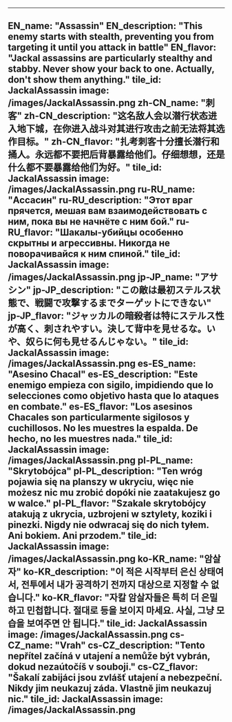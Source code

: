 ---

EN_name: "Assassin"
EN_description: "This enemy starts with stealth, preventing you from targeting it until you attack in battle"
EN_flavor: "Jackal assassins are particularly stealthy and stabby. Never show your back to one. Actually, don't show them anything."
tile_id: JackalAssassin
image: /images/JackalAssassin.png
zh-CN_name: "刺客"
zh-CN_description: "这名敌人会以潜行状态进入地下城，在你进入战斗对其进行攻击之前无法将其选作目标。"
zh-CN_flavor: "扎考刺客十分擅长潜行和捅人。永远都不要把后背暴露给他们。仔细想想，还是什么都不要暴露给他们为好。"
tile_id: JackalAssassin
image: /images/JackalAssassin.png
ru-RU_name: "Ассасин"
ru-RU_description: "Этот враг прячется, мешая вам взаимодействовать с ним, пока вы не начнёте с ним бой."
ru-RU_flavor: "Шакалы-убийцы особенно скрытны и агрессивны. Никогда не поворачивайся к ним спиной."
tile_id: JackalAssassin
image: /images/JackalAssassin.png
jp-JP_name: "アサシン"
jp-JP_description: "この敵は最初ステルス状態で、戦闘で攻撃するまでターゲットにできない"
jp-JP_flavor: "ジャッカルの暗殺者は特にステルス性が高く、刺されやすい。決して背中を見せるな。いや、奴らに何も見せるんじゃない。"
tile_id: JackalAssassin
image: /images/JackalAssassin.png
es-ES_name: "Asesino Chacal"
es-ES_description: "Este enemigo empieza con sigilo, impidiendo que lo selecciones como objetivo hasta que lo ataques en combate."
es-ES_flavor: "Los asesinos Chacales son particularmente sigilosos y cuchillosos. No les muestres la espalda. De hecho, no les muestres nada."
tile_id: JackalAssassin
image: /images/JackalAssassin.png
pl-PL_name: "Skrytobójca"
pl-PL_description: "Ten wróg pojawia się na planszy w ukryciu, więc nie możesz nic mu zrobić dopóki nie zaatakujesz go w walce."
pl-PL_flavor: "Szakale skrytobójcy atakują z ukrycia, uzbrojeni w sztylety, koziki i pinezki. Nigdy nie odwracaj się do nich tyłem. Ani bokiem. Ani przodem."
tile_id: JackalAssassin
image: /images/JackalAssassin.png
ko-KR_name: "암살자"
ko-KR_description: "이 적은 시작부터 은신 상태여서, 전투에서 내가 공격하기 전까지 대상으로 지정할 수 없습니다."
ko-KR_flavor: "자칼 암살자들은 특히 더 은밀하고 민첩합니다. 절대로 등을 보이지 마세요. 사실, 그냥 모습을 보여주면 안 됩니다."
tile_id: JackalAssassin
image: /images/JackalAssassin.png
cs-CZ_name: "Vrah"
cs-CZ_description: "Tento nepřítel začíná v utajení a nemůže být vybrán, dokud nezaútočíš v souboji."
cs-CZ_flavor: "Šakalí zabijáci jsou zvlášť utajení a nebezpeční. Nikdy jim neukazuj záda. Vlastně jim neukazuj nic."
tile_id: JackalAssassin
image: /images/JackalAssassin.png
---